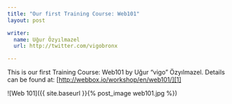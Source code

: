 ```yaml
---
title: "Our first Training Course: Web101"
layout: post

writer:
  name: Uğur Özyılmazel
  url: http://twitter.com/vigobronx

---
```


This is our first Training Course: Web101 by Uğur “vigo” Özyılmazel.
Details can be found at: [http://webbox.io/workshop/en/web101/][1]

![Web 101]({{ site.baseurl }}{% post_image web101.jpg %})

[1]: http://webbox.io/workshop/en/web101/
